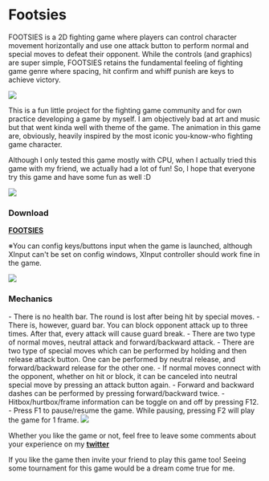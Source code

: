 # Footsies

FOOTSIES is a 2D fighting game where players can control character movement horizontally 
and use one attack button to perform normal and special moves to defeat their opponent.
While the controls (and graphics) are super simple, 
FOOTSIES retains the fundamental feeling of fighting game genre 
where spacing, hit confirm and whiff punish are keys to achieve victory.

<img class="row-picture" src="https://hifight.github.io/static/img/footsies/footsies_00.jpg">

This is a fun little project for the fighting game community and 
for own practice developing a game by myself.
I am objectively bad at art and music but that went kinda well with theme of the game. 
The animation in this game are, obviously, heavily inspired by the most iconic you-know-who fighting game character.

Although I only tested this game mostly with CPU, when I actually tried this game with my friend, 
we actually had a lot of fun! So, I hope that everyone try this game and have some fun as well :D

<img class="row-picture" src="https://hifight.github.io/static/img/footsies/footsies_01.jpg">

<h3>Download</h3> 

<b><u><a href="https://github.com/hifight/Footsies/releases/download/1.0.0/FOOTSIES_20180711.zip" download>FOOTSIES</a></u></b>

※You can config keys/buttons input when the game is launched, although XInput can't be set on config windows, 
XInput controller should work fine in the game.


<img class="row-picture" src="https://hifight.github.io/static/img/footsies/footsies_03.jpg">


<h3>Mechanics</h3> 
- There is no health bar. The round is lost after being hit by special moves.
- There is, however, guard bar. You can block opponent attack up to three times. After that, every attack will cause guard break.
- There are two type of normal moves, neutral attack and forward/backward attack.
- There are two type of special moves which can be performed by holding and then release attack button.
One can be performed by neutral release, and forward/backward release for the other one.
- If normal moves connect with the opponent, whether on hit or block, it can be canceled into neutral special move by pressing an attack button again.
- Forward and backward dashes can be performed by pressing forward/backward twice.
- Hitbox/hurtbox/frame information can be toggle on and off by pressing F12.
- Press F1 to pause/resume the game. While pausing, pressing F2 will play the game for 1 frame.


<img class="row-picture" src="https://hifight.github.io/static/img/footsies/footsies_04.jpg">


Whether you like the game or not, feel free to leave some comments about your experience on my <b><u><a href="https://twitter.com/">twitter</a></u></b>

If you like the game then invite your friend to play this game too! Seeing some tournament for this game would be a dream come true for me.
